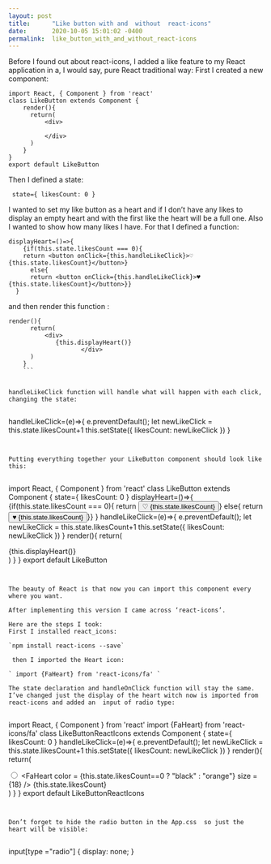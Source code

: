 ```yaml
---
layout: post
title:      "Like button with and  without  react-icons"
date:       2020-10-05 15:01:02 -0400
permalink:  like_button_with_and_without_react-icons
---
```



Before I found out about react-icons, I added a like feature to my React application in a, I would say, pure React traditional way:
First I created a new component:

```
import React, { Component } from 'react'
class LikeButton extends Component {
    render(){
      return(
          <div>

          </div>
      )
    }
}
export default LikeButton
```

Then I defined a state:

`  state={ likesCount: 0 } `

I wanted to set my like button as a heart and if I don’t have any likes to display an empty heart and with the first like the heart will be a full one. Also I wanted to show how many likes I  have. For that I defined a function:


```
displayHeart=()=>{
    {if(this.state.likesCount === 0){
    return <button onClick={this.handleLikeClick}>♡ {this.state.likesCount}</button>}
      else{
      return <button onClick={this.handleLikeClick}>♥ {this.state.likesCount}</button>}}
  }
```


and then render this function :


```
render(){
      return(
          <div>
             {this.displayHeart()}
					</div>
      )
    }
	```
	

handleLikeClick function will handle what will happen with each click, changing the state:


```
handleLikeClick=(e)=>{
    e.preventDefault();
    let newLikeClick = this.state.likesCount+1
    this.setState({
      likesCount: newLikeClick
    })
  }
```


Putting everything together your LikeButton component should look like this:


```
import React, { Component } from 'react'
class LikeButton extends Component {
    state={ likesCount: 0 }
    displayHeart=()=>{
        {if(this.state.likesCount === 0){
        return <button onClick={this.handleLikeClick}>♡ {this.state.likesCount}</button>}
          else{
          return <button onClick={this.handleLikeClick}>♥ {this.state.likesCount}</button>}}
      }
    handleLikeClick=(e)=>{
    e.preventDefault();
    let newLikeClick = this.state.likesCount+1
    this.setState({
        likesCount: newLikeClick
    })
    }
    render(){
      return(
          <div>
            {this.displayHeart()}
          </div>
      )
    }
}
export default LikeButton
```


The beauty of React is that now you can import this component every where you want.

After implementing this version I came across ‘react-icons’.

Here are the steps I took:
First I installed react_icons:

`npm install react-icons --save`

 then I imported the Heart icon:

` import {FaHeart} from 'react-icons/fa' `

The state declaration and handleOnClick function will stay the same. I’ve changed just the display of the heart witch now is imported from react-icons and added an  input of radio type:


```
import React, { Component } from 'react'
import {FaHeart} from 'react-icons/fa'
class LikeButtonReactIcons extends Component {
    state={ likesCount: 0 }
    handleLikeClick=(e)=>{
    e.preventDefault();
    let newLikeClick = this.state.likesCount+1
    this.setState({
        likesCount: newLikeClick
      })
    }
    render(){
      return(
          <div>
            <label>
                <input type="radio" onClick={this.handleLikeClick}/>
                <FaHeart
                 color = {this.state.likesCount==0 ? "black" : "orange"}
                 size = {18}
                />  {this.state.likesCount}</label>
          </div>
      )
    }
}
export default LikeButtonReactIcons
```


Don’t forget to hide the radio button in the App.css  so just the heart will be visible:


```
input[type ="radio"] {
  display: none;
}
```







